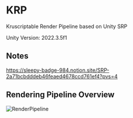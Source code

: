 # KRP
Kruscriptable Render Pipeline based on Unity SRP

Unity Version: 2022.3.5f1

## Notes
https://sleepy-badge-984.notion.site/SRP-2a71bcbdddeb46feaed4678ccd761ef4?pvs=4

## Rendering Pipeline Overview
![RenderPipeline](https://github.com/SelfishKrus/KRP/assets/79186991/370bdcc9-205c-4a14-8d8e-8ae9b7ba917e)
